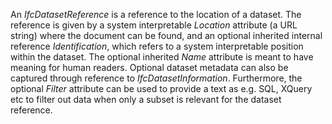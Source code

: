 An _IfcDatasetReference_ is a reference to the location of a dataset. The reference is given by a system interpretable _Location_ attribute (a URL string) where the document can be found, and an optional inherited internal reference _Identification_, which refers to a system interpretable position within the dataset. The optional inherited _Name_ attribute is meant to have meaning for human readers. Optional dataset metadata can also be captured through reference to _IfcDatasetInformation_.
Furthermore, the optional _Filter_ attribute can be used to provide a text as e.g. SQL, XQuery etc to filter out data when only a subset is relevant for the dataset reference.
